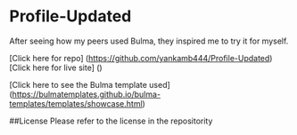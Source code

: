 # Profile-Updated

After seeing how my peers used Bulma, they inspired me to try it for myself. 

[Click here for repo] (https://github.com/yankamb444/Profile-Updated) 
[Click here for live site] ()

[Click here to see the Bulma template used] (https://bulmatemplates.github.io/bulma-templates/templates/showcase.html)




##License 
Please refer to the license in the repositority 